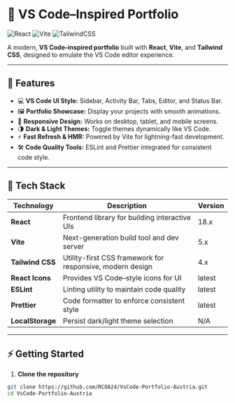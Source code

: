 # 🎨 VS Code–Inspired Portfolio

![React](https://img.shields.io/badge/React-18.3.0-blue?logo=react&logoColor=white)
![Vite](https://img.shields.io/badge/Vite-5.2.0-green?logo=vite&logoColor=white)
![TailwindCSS](https://img.shields.io/badge/TailwindCSS-4.3.0-blue?logo=tailwindcss&logoColor=white)

A modern, **VS Code–inspired portfolio** built with **React**, **Vite**, and **Tailwind CSS**, designed to emulate the VS Code editor experience.

---

## 🚀 Features

- 💻 **VS Code UI Style:** Sidebar, Activity Bar, Tabs, Editor, and Status Bar.  
- 🖼️ **Portfolio Showcase:** Display your projects with smooth animations.  
- 📱 **Responsive Design:** Works on desktop, tablet, and mobile screens.  
- 🌗 **Dark & Light Themes:** Toggle themes dynamically like VS Code.  
- ⚡ **Fast Refresh & HMR:** Powered by Vite for lightning-fast development.  
- 🛠️ **Code Quality Tools:** ESLint and Prettier integrated for consistent code style.

---

## 🧰 Tech Stack

| Technology         | Description                                                  | Version |
|-------------------|--------------------------------------------------------------|---------|
| **React**          | Frontend library for building interactive UIs               | 18.x    |
| **Vite**           | Next-generation build tool and dev server                   | 5.x     |
| **Tailwind CSS**   | Utility-first CSS framework for responsive, modern design   | 4.x     |
| **React Icons**    | Provides VS Code–style icons for UI                          | latest  |
| **ESLint**         | Linting utility to maintain code quality                     | latest  |
| **Prettier**       | Code formatter to enforce consistent style                  | latest  |
| **LocalStorage**   | Persist dark/light theme selection                           | N/A     |

---

## ⚡ Getting Started

1. **Clone the repository**
```bash
git clone https://github.com/RCOA24/VsCode-Portfolio-Austria.git
cd VsCode-Portfolio-Austria

